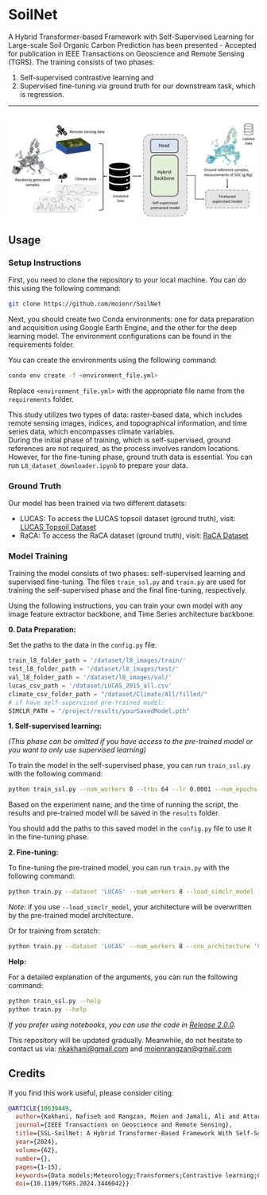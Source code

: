 # SoilNet

A Hybrid Transformer-based Framework with Self-Supervised Learning for Large-scale Soil Organic Carbon Prediction has been presented - Accepted for publication in IEEE Transactions on Geoscience and Remote Sensing (TGRS). 
The training consists of two phases: 

1) Self-supervised contrastive learning and <br>
2) Supervised fine-tuning via ground truth for our downstream task, which is regression.

---
![Graohical_abstract](https://github.com/moienr/SoilNet/blob/main/readme_imgs/Graphical_abs2.jpg)
---
## Usage

### Setup Instructions

First, you need to clone the repository to your local machine. You can do this using the following command:

```bash
git clone https://github.com/moienr/SoilNet
```

Next, you should create two Conda environments: one for data preparation and acquisition using Google Earth Engine, and the other for the deep learning model. The environment configurations can be found in the requirements folder.

You can create the environments using the following command:

```bash
conda env create -f <environment_file.yml>
```

Replace `<environment_file.yml>` with the appropriate file name from the `requirements` folder.

This study utilizes two types of data: raster-based data, which includes remote sensing images, indices, and topographical information, and time series data, which encompasses climate variables.<br>
During the initial phase of training, which is self-supervised, ground references are not required, as the process involves random locations. However, for the fine-tuning phase, ground truth data is essential. You can run `L8_dataset_downloader.ipynb` to prepare your data.

### Ground Truth
Our model has been trained via two different datasets:
- LUCAS: To access the LUCAS topsoil dataset (ground truth), visit: [LUCAS Topsoil Dataset](https://esdac.jrc.ec.europa.eu/content/topsoil-physical-properties-europe-based-lucas-topsoil-data)
- RaCA: To access the RaCA dataset (ground truth), visit: [RaCA Dataset](https://www.nrcs.usda.gov/resources/data-and-reports/rapid-carbon-assessment-raca)

### Model Training 
Training the model consists of two phases: self-supervised learning and supervised fine-tuning. The files `train_ssl.py` and `train.py` are used for training the self-supervised phase and the final fine-tuning, respectively.

Using the following instructions, you can train your own model with any image feature extractor backbone, and Time Series architecture backbone. 

**0. Data Preparation:**

Set the paths to the data in the `config.py` file.
```python
train_l8_folder_path = '/dataset/l8_images/train/'
test_l8_folder_path = '/dataset/l8_images/test/'
val_l8_folder_path = '/dataset/l8_images/val/'
lucas_csv_path = '/dataset/LUCAS_2015_all.csv'
climate_csv_folder_path = "/dataset/Climate/All/filled/"
# if have self-supervised pre-trained model:
SIMCLR_PATH = "/project/results/yourSavedModel.pth"
```

**1. Self-supervised learning:**

*(This phase can be omitted if you have access to the pre-trained model or you want to only use supervised learning)*

To train the model in the self-supervised phase, you can run `train_ssl.py` with the following command:

```bash
python train_ssl.py --num_workers 8 --trbs 64 --lr 0.0001 --num_epochs 100 --lr_scheduler 'step' --dataset 'LUCAS' --use_srtm --use_lstm_branch --cnn_architecture 'ViT' --rnn_architecture 'Transformer' --seeds 1 42 86

```

Based on the experiment name, and the time of running the script, the results and pre-trained model will be saved in the `results` folder.

You should add the paths to this saved model in the `config.py` file to use it in the fine-tuning phase.


**2. Fine-tuning:**

To fine-tuning the pre-trained model, you can run `train.py` with the following command:

```bash
python train.py --dataset 'LUCAS' --num_workers 8 --load_simclr_model --trbs 64 --lr 0.0001 --num_epochs 100 --lr_scheduler 'step' --use_srtm --use_lstm_branch --seeds 1 42 86 

```
*Note:* if you use `--load_simclr_model`, your architecture will be overwritten by the pre-trained model architecture.

Or for training from scratch:

```bash
python train.py --dataset 'LUCAS' --num_workers 8 --cnn_architecture 'ViT' --rnn_architecture 'Transformer' --trbs 64 --lr 0.0001 --num_epochs 100 --lr_scheduler 'step' --use_srtm --use_lstm_branch --seeds 1 42 86 

```






**Help:**

For a detailed explanation of the arguments, you can run the following command:

```bash
python train_ssl.py --help
python train.py --help
```

*If you prefer using notebooks, you can use the code in [Release 2.0.0](https://github.com/moienr/SoilNet/releases/tag/v2.0.0).*

This repository will be updated gradually. Meanwhile, do not hesitate to contact us via: nkakhani@gmail.com and 
moienrangzan@gmail.com


## Credits

If you find this work useful, please consider citing:


```bibtex
@ARTICLE{10639449,
  author={Kakhani, Nafiseh and Rangzan, Moien and Jamali, Ali and Attarchi, Sara and Kazem Alavipanah, Seyed and Mommert, Michael and Tziolas, Nikolaos and Scholten, Thomas},
  journal={IEEE Transactions on Geoscience and Remote Sensing}, 
  title={SSL-SoilNet: A Hybrid Transformer-Based Framework With Self-Supervised Learning for Large-Scale Soil Organic Carbon Prediction}, 
  year={2024},
  volume={62},
  number={},
  pages={1-15},
  keywords={Data models;Meteorology;Transformers;Contrastive learning;Carbon;Remote sensing;Training;Contrastive learning;deep learning (DL);digital soil mapping (DSM);Europe;LUCAS;self-supervised model;soil organic carbon (SOC);spatiotemporal model},
  doi={10.1109/TGRS.2024.3446042}}

```
